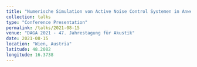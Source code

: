 ```yaml
---
title: "Numerische Simulation von Active Noise Control Systemen in Anwendungsumgebungen mit stationären Lärmquellen"
collection: talks
type: "Conference Presentation"
permalink: /talks/2021-08-15
venue: "DAGA 2021 - 47. Jahrestagung für Akustik"
date: 2021-08-15
location: "Wien, Austria"
latitude: 48.2082
longitude: 16.3738
---
```

